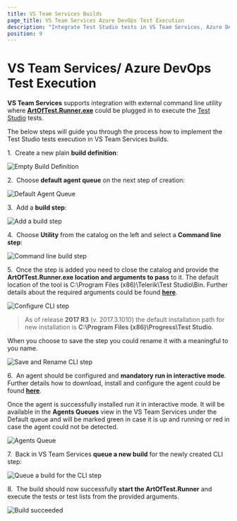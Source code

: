 ```yaml
---
title: VS Team Services Builds
page_title: VS Team Services Azure DevOps Test Execution
description: "Integrate Test Studio tests in VS Team Services, Azure DevOps, online TFS continuous integration. Execute Test Studio tests with VS Team Services. Azure DevOps, online TFS build."
position: 9
---
```

# VS Team Services/ Azure DevOps Test Execution #

**VS Team Services** supports integration with external command line utility where <a href="/features/test-runners/artoftest-runner" target="_blank">**ArtOfTest.Runner.exe**</a> could be plugged in to execute the <a href="http://www.telerik.com/teststudio" target="_blank">Test Studio</a> tests.

The below steps will guide you through the process how to implement the Test Studio tests execution in VS Team Services builds.

1.&nbsp; Create a new plain **build definition**:

![Empty Build Definition][1]

2.&nbsp; Choose **default agent queue** on the next step of creation:

![Default Agent Queue][2]

3.&nbsp; Add a **build step**:

![Add a build step][3]

4.&nbsp; Choose **Utility** from the catalog on the left and select a **Command line step**:

![Command line build step][4]

5.&nbsp; Once the step is added you need to close the catalog and provide the **ArtOfTest.Runner.exe location and arguments to pass** to it. The default location of the tool is C:\Program Files (x86)\Telerik\Test Studio\Bin. Further details about the required arguments could be found <a href="/features/test-runners/artoftest-runner" target="_blank">**here**</a>.

![Configure CLI step][5]

> As of release **2017 R3** (v. 2017.3.1010) the default installation path for new installation is **C:\Program Files (x86)\Progress\Test Studio**.

When you choose to save the step you could rename it with a meaningful to you name.

![Save and Rename CLI step][6]

6.&nbsp; An agent should be configured and **mandatory run in interactive mode**. Further details how to download, install and configure the agent could be found <a href="https://www.visualstudio.com/en-us/docs/build/admin/agents/v2-windows" target="_blank">**here**</a>.

Once the agent is successfully installed run it in interactive mode. It will be available in the **Agents Queues** view in the VS Team Services under the Default queue and will be marked green in case it is up and running or red in case the agent could not be detected.

![Agents Queue][9]

7.&nbsp; Back in VS Team Services **queue a new build** for the newly created CLI step:

![Queue a build for the CLI step][7]

8.&nbsp; The build should now successfully **start the ArtOfTest.Runner** and execute the tests or test lists from the provided arguments.

![Build succeeded][8]

[1]: /img/advanced-topics/build-server/vs-team-services-builds/EmptyBuildDefinition.png
[2]: /img/advanced-topics/build-server/vs-team-services-builds/fig2.png
[3]: /img/advanced-topics/build-server/vs-team-services-builds/fig3.png
[4]: /img/advanced-topics/build-server/vs-team-services-builds/fig4.png
[5]: /img/advanced-topics/build-server/vs-team-services-builds/fig5.png
[6]: /img/advanced-topics/build-server/vs-team-services-builds/fig6.png
[7]: /img/advanced-topics/build-server/vs-team-services-builds/fig7.png
[8]: /img/advanced-topics/build-server/vs-team-services-builds/fig8.png
[9]: /img/advanced-topics/build-server/vs-team-services-builds/fig9.png